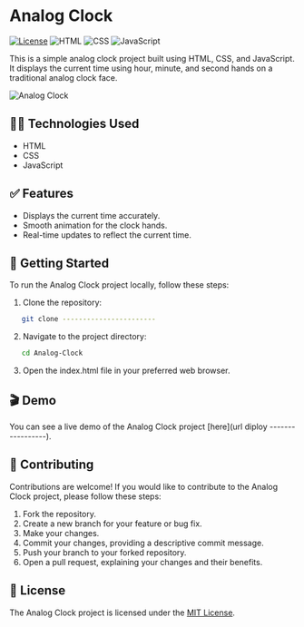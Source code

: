 # Analog Clock

[![License](https://img.shields.io/badge/License-MIT-blue.svg)](https://opensource.org/licenses/MIT)
![HTML](https://img.shields.io/badge/-HTML-orange?logo=html5&logoColor=white)
![CSS](https://img.shields.io/badge/-CSS-blue?logo=css3&logoColor=white)
![JavaScript](https://img.shields.io/badge/-JavaScript-yellow?logo=javascript&logoColor=white)

This is a simple analog clock project built using HTML, CSS, and JavaScript. It displays the current time using hour, minute, and second hands on a traditional analog clock face.

![Analog Clock](clock-1295631_1280.png)

## :technologist: Technologies Used

- HTML
- CSS
- JavaScript

## :white_check_mark: Features

- Displays the current time accurately.
- Smooth animation for the clock hands.
- Real-time updates to reflect the current time.

## :rocket: Getting Started

To run the Analog Clock project locally, follow these steps:

1. Clone the repository:

```bash
   git clone -----------------------
```

2. Navigate to the project directory:

```bash
   cd Analog-Clock
```

3. Open the index.html file in your preferred web browser.

## :clapper: Demo

You can see a live demo of the Analog Clock project [here](url diploy -----------------).

## :handshake: Contributing

Contributions are welcome! If you would like to contribute to the Analog Clock project, please follow these steps:

   1. Fork the repository.
   2. Create a new branch for your feature or bug fix.
   3. Make your changes.
   4. Commit your changes, providing a descriptive commit message.
   5. Push your branch to your forked repository.
   6. Open a pull request, explaining your changes and their benefits.

## :memo: License

The Analog Clock project is licensed under the [MIT License](LICENSE).

